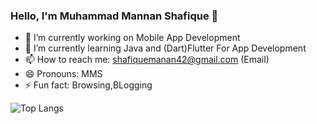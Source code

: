 ### Hello, I'm Muhammad Mannan Shafique 👋

- 🔭 I’m currently working on Mobile App Development
- 🌱 I’m currently learning Java and (Dart)Flutter For App Development
- 📫 How to reach me: shafiquemanan42@gmail.com (Email)
- 😄 Pronouns: MMS
- ⚡ Fun fact: Browsing,BLogging 

![Top Langs](https://github-readme-stats.vercel.app/api/top-langs/?username=mannanshafique&theme=radical&layout=compact)
